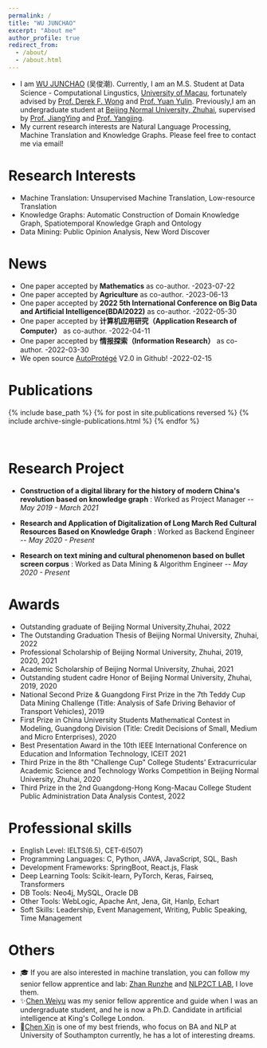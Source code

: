 ```yaml
---
permalink: /
title: "WU JUNCHAO"
excerpt: "About me"
author_profile: true
redirect_from: 
  - /about/
  - /about.html
---
```


- I am [WU JUNCHAO](https://junchaoiu.github.io) (吴俊潮). Currently, I am an M.S. Student at Data Science - Computational Lingustics, [University of Macau](https://www.um.edu.mo/), fortunately advised by [Prof. Derek F. Wong](https://www.fst.um.edu.mo/personal/derek-wong/) and [Prof. Yuan Yulin](https://fah.um.edu.mo/yuan-yulin/). Previously,I am an undergraduate student at [Beijing Normal University, Zhuhai](https://english.bnuz.edu.cn/), supervised by [Prof. JiangYing](https://rsgyy.bnu.edu.cn/yjjg/glcxyjzx/glcxyjzxrcdw/97671.html) and [Prof. Yangjing](https://rsgyy.bnu.edu.cn/yjjg/yykxyjzx/rcdw2/97903.html). 
- My current research interests are Natural Language Processing, Machine Translation and Knowledge Graphs. Please feel free to contact me via email!

Research Interests
======
- Machine Translation: Unsupervised Machine Translation, Low-resource Translation
- Knowledge Graphs: Automatic Construction of Domain Knowledge Graph, Spatiotemporal Knowledge Graph and Ontology
- Data Mining: Public Opinion Analysis, New Word Discover

News
======
- One paper accepted by **Mathematics** as co-author.  -2023-07-22
- One paper accepted by **Agriculture** as co-author.  -2023-06-13
- One paper accepted by **2022 5th International Conference on Big Data and Artificial Intelligence(BDAI2022)** as co-author. -2022-05-30
- One paper accepted by **计算机应用研究（Application Research of Computer）** as co-author. -2022-04-11
- One paper accepted by **情报探索（Information Research）** as co-author. -2022-03-30
- We open source [AutoProtégé](https://github.com/junchaoIU/AutoProtege) V2.0 in Github! -2022-02-15

Publications
======
{% include base_path %}
{% for post in site.publications reversed %}
  {% include archive-single-publications.html %}
{% endfor %}

<br/>

Research Project
======
* **Construction of a digital library for the history of modern China's revolution based on knowledge graph** : Worked as Project Manager -- *May 2019 - March 2021*

* **Research and Application of Digitalization of Long March Red Cultural Resources Based on Knowledge Graph** : Worked as Backend Engineer -- *May 2020 - Present*
 
* **Research on text mining and cultural phenomenon based on bullet screen corpus** : Worked as Data Mining & Algorithm Engineer -- *May 2020 - Present*


Awards
======
- Outstanding graduate of Beijing Normal University,Zhuhai, 2022
- The Outstanding Graduation Thesis of Beijing Normal University, Zhuhai, 2022
- Professional Scholarship of Beijing Normal University, Zhuhai, 2019, 2020, 2021
- Academic Scholarship of Beijing Normal University, Zhuhai, 2021
- Outstanding student cadre Honor of Beijing Normal University, Zhuhai, 2019, 2020
- National Second Prize & Guangdong First Prize in the 7th Teddy Cup Data Mining Challenge (Title: Analysis of Safe Driving Behavior of Transport Vehicles), 2019
- First Prize in China University Students Mathematical Contest in Modeling, Guangdong Division (Title: Credit Decisions of Small, Medium and Micro Enterprises), 2020
- Best Presentation Award in the 10th IEEE International Conference on Education and Information Technology, ICEIT 2021
- Third Prize in the 8th "Challenge Cup" College Students' Extracurricular Academic Science and Technology Works Competition in Beijing Normal University, Zhuhai, 2020
- Third Prize in the 2nd Guangdong-Hong Kong-Macau College Student Public Administration Data Analysis Contest, 2022

Professional skills
======
* English Level: IELTS(6.5), CET-6(507)
* Programming Languages: C, Python, JAVA, JavaScript, SQL, Bash
* Development Frameworks: SpringBoot, React.js, Flask
* Deep Learning Tools: Scikit-learn, PyTorch, Keras, Fairseq, Transformers
* DB Tools: Neo4j, MySQL, Oracle DB
* Other Tools: WebLogic, Apache Ant, Jena, Git, Hanlp, Echart
* Soft Skills: Leadership, Event Management, Writing, Public Speaking, Time Management

Others
======
- 🎓 If you are also interested in machine translation, you can follow my senior fellow apprentice and lab: [Zhan Runzhe](https://runzhe.me/) and [NLP2CT LAB](http://nlp2ct.cis.um.edu.mo/), I love them.
- ✨[Chen Weiyu](https://github.com/weiyuchens) was my senior fellow apprentice and guide when I was an undergraduate student, and he is now a Ph.D. Candidate in artificial intelligence at King's College London.
- 🌈[Chen Xin](https://github.com/Chen-X666) is one of my best friends, who focus on BA and NLP at University of Southampton currently, he has a lot of interesting dreams.
